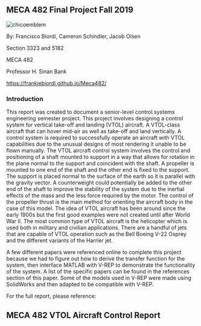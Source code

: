 ## MECA 482 Final Project Fall 2019


![chicoemblem](https://user-images.githubusercontent.com/59099338/71423980-4c6b0300-2642-11ea-8709-133acdd46edb.JPG)


By: Francisco Biordi, Cameron Schindler, Jacob Olsen 



Section 3323 and 5182



MECA 482



Professor H. Sinan Bank


https://frankiebiordi.github.io/Meca482/








### Introduction

This report was created to document a senior-level control systems engineering semester project. This project involves designing a control system for vertical take-off and landing (VTOL) aircraft. A VTOL-class aircraft that can hover mid-air as well as take-off and land vertically. A control system is required to successfully operate an aircraft with VTOL capabilities due to the unusual designs of most rendering it unable to be flown manually. The VTOL aircraft control system involves the control and positioning of a shaft mounted to support in a way that allows for rotation in the plane normal to the support and coincident with the shaft. A propeller is mounted to one end of the shaft and the other end is fixed to the support. The support is placed normal to the surface of the earth so it is parallel with the gravity vector. A counterweight could potentially be added to the other end of the shaft to improve the stability of the system due to the inertial effects of the mass and the less force required by the motor. The control of the propeller thrust is the main method for orienting the aircraft body in the case of this model. The idea of VTOL aircraft has been around since the early 1900s but the first good examples were not created until after World War II. The most common type of VTOL aircraft is the helicopter which is used both in military and civilian applications. There are a handful of jets that are capable of VTOL operation such as the Bell Boeing V-22 Osprey and the different variants of the Harrier jet.

A few different papers were referenced online to complete this project because we had to figure out how to derive the transfer function for the system, then interface MATLAB with V-REP to demonstrate the functionality of the system. A list of the specific papers can be found in the references section of this paper. Some of the models used in V-REP were made using SolidWorks and then adapted to be compatible with V-REP.

 
For the full report, please reference:
## MECA 482 VTOL Aircraft Control Report

